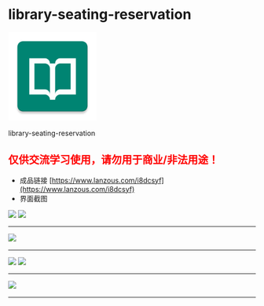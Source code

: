 # library-seating-reservation
<img src="https://github.com/yaokui2018/library-seating-reservation/blob/master/app/src/main/ic_launcher-web.png?raw=true" width="180">

library-seating-reservation
## <font color=red>仅供交流学习使用，请勿用于商业/非法用途！</font>

- 成品链接 [https://www.lanzous.com/i8dcsyf](https://www.lanzous.com/i8dcsyf)
- 界面截图
<img src="http://yaokui.ltd:8080/seat/1/1.jpg" width="450">
<img src="http://yaokui.ltd:8080/seat/1/2.jpg" width="450"><hr>
<img src="http://yaokui.ltd:8080/seat/1/3.jpg" width="450"><hr>
<img src="http://yaokui.ltd:8080/seat/1/4.jpg" width="450">
<img src="http://yaokui.ltd:8080/seat/1/5.jpg" width="450"><hr>
<img src="http://yaokui.ltd:8080/seat/1/6.jpg" width="450"><hr>
